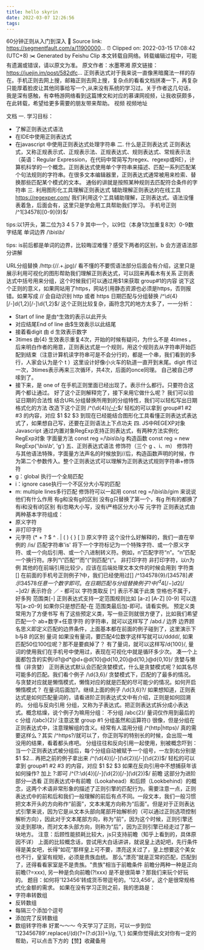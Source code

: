 ```yaml
---
title: hello skyrin
date: 2022-03-07 12:26:56
tags:
---
```

60分钟正则从入门到深入
🔗 Source link: https://segmentfault.com/a/11900000...
⏰ Clipped on: 2022-03-15 17:08:42 (UTC+8)
✂️ Generated by Feishu Clip
本文转载自网络。转载编辑过程中，可能有遗漏或错误，请以原文为准。
原文作者：水墨寒湘
原文链接：https://juejin.im/post/582dfc... 
正则表达式对于我来说一直像黑暗魔法一样的存在。手机正则去网上搜，邮箱正则去网上搜，复杂点的看看文档拼凑一下，再复杂只能厚着脸皮让其他同事给写一个,从来没有系统的学习过。关于作者这几句话，我是深有感触，有幸畅游网络看到这篇博文和对应的慕课网视频，让我收获颇多，在此转载，希望给更多需要的朋友带来帮助。
视频
视频地址
 
 
文档
一. 学习目标：
- 了解正则表达式语法
- 在IDE中使用正则表达式
- 在javascript 中使用正则表达式处理字符串
二. 什么是正则表达式
正则表达式，又称正规表示式、正规表示法、正规表达式、规则表达式、常规表示法（英语：Regular Expression，在代码中常简写为regex、regexp或RE），计算机科学的一个概念。正则表达式使用单个字符串来描述、匹配一系列匹配某个句法规则的字符串。在很多文本编辑器里，正则表达式通常被用来检索、替换那些匹配某个模式的文本。
通俗的讲就是按照某种规则去匹配符合条件的字符串
三. 利用图形化工具理解正则表达式
辅助理解正则表达的在线工具 https://regexper.com/ 我们利用这个工具辅助理解，正则表达式。语法没懂表着急，后面会有，这里只是学会用工具帮助我们学习。
手机号正则
/^1[34578][0-9]{9}$/



tips:以1开头，第二位为3 4 5 7 9 其中一个，以9位（本身1次加重复8次）0-9数字结尾
单词边界
/\bis\b/



tips: is前后都是单词的边界，比较晦涩难懂？感受下两者的区别，b 会方道语法部分讲解



URL分组替换
/http:(\/\/.+\.jpg)/
看不懂的不要慌语法部分后面会有介绍，这里只是展示利用可视化的图形帮助我们理解正则表达式，可以回来再看木有关系
正则表达式中括号用来分组，这个时候我们可以通过用$1来获取 group#1的内容
说下这个正则的意义，如果网站用了https，网站引用静态资源也必须是https，否则报错。如果写成 // 会自动识别 http 或者 https
日期匹配与分组替换
/^\d{4}[/-]d{1,2}[/-]\d{1,2}$/
这个正则比较复杂，画符念咒的地方太多了，一一分析：
- Start of line 是由^生效的表示以此开头
- 对应结尾End of line 由$生效表示以此结尾
- 接着看digit 由 d 生效表示数字
- 3times 由{4} 生效表示重复4次，开始的时候有疑问，为什么不是 4times 。后来明白作者的用意，正则表达式是一个规则，用这个规则去从字符串开始匹配到结束（注意计算机读字符串可是不会分行的，都是一个串，我们看到的多行，人家会认为是个 t ）这里设计好像小火车的轨道一直开到末尾。digit 传过一次，3times表示再来三次循环，共4次，后面的once同理。 自己被自己啰嗦到了。
- 接下来，是 one of 在手机正则里面已经出现了。表示什么都行。只要符合这两个都让通过。
好了这个正则解释完了，接下来用它做什么呢？
我们可以验证日期的合法性
结合URL分组替换所用到的分组特性，我们可以轻松写出日期格式化的方法
改造下这个正则
/^(\d{4})[/-](\d{1,2})[/-](\d{1,2})$/
轻松的可以拿到 group#1 #2 #3 的内容，对应 $1 $2 $3
到现在已经能结合图形化工具看懂正则表达式表达式了，如果想自己写，还要在正则语法上下点功夫
四. JS中REGEXP对象
Javascript 通过内置对象RegExp支持正则表达式，有两种方法实例化RegExp对象
字面量方法
const reg =/\bis\b/g
构造函数
const reg = new RegExp('\\bis\\b', 'g')
五、正则表达式语法
修饰符（三个 g 、i、m）
修饰符与其他语法特殊，字面量方法声名的时候放到//后，构造函数声明的时候，作为第二个参数传入。整个正则表达式可以理解为正则表达式规则字符串+修饰符
- g：global 执行一个全局匹配
- i：ignore case执行一个不区分大小写的匹配
- m: multiple lines多行匹配
修饰符可以一起用
const reg =/\bis\b/gim
来说说他们有什么作用
有g和没有g的区别
没有g只替换了第一个，有g 所有的都换了
有i和没有i的区别
有i忽略大小写，没有i严格区分大小写
元字符
正则表达式由两种基本字符组成：
- 原义字符
- 非打印字符
- 元字符 (* + ? $ ^ . | ( ) { } [ ])
原义字符
这个没什么好解释的，我们一直在举例的 /is/ 匹配字符串'is'
将下一个字符标记为一个特殊字符、或一个原义字符、或一个向后引用、或一个八进制转义符。例如，n”匹配字符“n”。“n”匹配一个换行符。序列“\”匹配“”而“(”则匹配“(”。
非打印字符
非打印字符，以n为例
其他的在前端引用比较少，应该在后端处理文本文件的时候会用到
字符类 []
在前面的手机号正则例子?中，我们已经使用过[] /^134578{9}$/
[34578]表示34578任意一个数字即可。在日期匹配与分组替换例子?中 /^d{4}[/-]d{2}[/-]d{2}$/ 表示符合 ／ - 都可以
字符类取反 [^]
表示不属于此类
空格也不属于，好多狗
范围类[-]
正则表达式支持一定范围规则比如 [a-z] [A-Z] [0-9] 可以连写[a-z0-9] 如果你只是想匹配-在 范围类最后加-即可。请看实例。
预定义类
常用为了方便书写
有了这些预定义类，写一些正则就很方便了，比如我们希望匹配一个 ab+数字+任意字符 的字符串，就可以这样写了 /abd./
边界
边界顾名思义即定义匹配的边界条件，上面基本都在前面的例子碰到了，这里演示下b与B 的区别
量词
如果没有量词，要匹配4位数字这样写就可以/dddd/, 如果匹配50位100位呢？那不是要疯掉了？
有了量词，就可以这样写/d{100}/, 量词的使用我们在手机号中使用过，表现在可视化中就是循环多少次。
凑一个上面都包含的实例/d?@d*@d+@d{10}@d{10,20}@d{10,}@d{0,10}/
贪婪与懒惰（非贪婪）
正则表达式默认会匹配贪婪模式，什么是贪婪模式呢？如其名尽可能多的匹配。我们看个例子
/\d{3,6}/
贪婪模式下，匹配的了最多的情况。
与贪婪对应就是懒惰模式，懒惰对应的就是匹配的尽可能少的情况。如何开启懒惰模式？ 在量词后面加?。继续上面的例子
/\d{3,6}?/
如果想知道，正则表达式是如何匹配量词的，请看进阶正则表达式文中有介绍，正则是如何回溯的。
分组与反向引用
分组，又称为子表达式。把正则表达式拆分成小表达式。概念枯燥，说个例子为嘛用分组：
不分组
/abc{2}/
量词仅作用到最后的c
分组
/(abc){2}/
注意这里 group #1
分组虽然和运算符() 很像，但是分组在正则表达式中，注意理解组的含义。经常有人滥用分组
/^(http|https)/ 真的需要这样么？其实 /^https?/就可以了，你正则写的特别长的时候，会出现一堆没用的结果，看着都头疼吧。
分组往往和反向引用一起使用，别被概念吓到：当一个正则表达式被分组后，每个分组自动被赋予一个组号，一左到右分别是 $1 $2…
再把之前的例子拿出来
/^(\d{4})[/-](\d{2})[/-](\d{2})$/
轻松的可以拿到 group#1 #2 #3 的内容，对应 $1 $2 $3
如果在反向引用中不想捕获年该如何操作? 加上 ?:即可
/^(?:\d{4})[/-](\d{2})[/-](\d{2})$/
前瞻
这部分为进阶部分—选看
正则表达式中有前瞻（Lookahead）和后顾（Lookbehind）的概念，这两个术语非常形象的描述了正则引擎的匹配行为。需要注意一点，正则表达式中的前和后和我们一般理解的前后有点不同。一段文本，我们一般习惯把文本开头的方向称作“前面”，文本末尾方向称为“后面”。但是对于正则表达式引擎来说，因为它是从文本头部向尾部开始解析的（可以通过正则选项控制解析方向），因此对于文本尾部方向，称为“前”，因为这个时候，正则引擎还没走到那块，而对文本头部方向，则称为“后”，因为正则引擎已经走过了那一块地方。
注意：后顾性能损耗比较大，js只支持前瞻（知乎上看到的，具体原因不详）
上面的比较概念话，尝试用大白话讲讲，就说皇上选妃吧，先行条件得是美女吧，长得“如花”那样皇上可不要，漂亮这关过了，皇上想要这个美女也不行，皇室有规矩，必须是贵族血统。
那么“漂亮”就是正常的匹配，匹配到了，还得看看家室是不是贵族。"贵族"相当于前瞻条件
前瞻分两种一种是正向前瞻(?=xxx), 另一种是负向前瞻(?!xxx)
是不是很简单？那我们来玩个好玩的。
题目：如何将'123456'转成货币带逗号的。'123,456'。这个是很常规格式化金额的需求。
如果在没有学习正则之前，我的思路是：
- 字符串转数组
- 反转数组
- 每隔三个添加个逗号
- 添加完了反转数组
- 数组转字符串
好累～～～
今天学习了正则，可以一步到位 '123456789'.replace(/(d)(?=(?:d{3})+$)/g, '$1,')
如果你觉得此文对你有一定的帮助，可以点击下方的【赞】收藏备用
